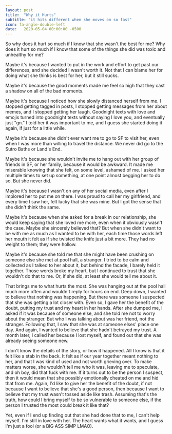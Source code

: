 ```yaml
---
layout: post
title:  "Why it Hurts"
subtitle: "it hits different when she moves on so fast"
icon: fa-angle-double-left
date:   2020-05-04 00:00:00 -0500
---
```


So why does it hurt so much if I know that she wasn't the best for me? Why does it hurt so much if I know that some of the things she did was toxic and unhealthy for me?

Maybe it's because I wanted to put in the work and effort to get past our differences, and she decided I wasn't worth it. Not that I can blame her for doing what she thinks is best for her, but it still sucks.

Maybe it's because the good moments made me feel so high that they cast a shadow on all of the bad moments.

Maybe it's because I noticed how she slowly distanced herself from me. I stopped getting tagged in posts, I stopped getting messages from her about memes, and I stopped getting her laugh. Goodnight texts with love and emojis turned into goodnight texts without saying I love you, and eventually just "gn." I told her it was important to me, and I guess she started doing it again, if just for a little while.

Maybe it's because she didn't ever want me to go to SF to visit her, even when I was more than willing to travel the distance. We never did go to the Sutro Baths or Land's End.

Maybe it's because she wouldn't invite me to hang out with her group of friends in SF, or her family, because it would be awkward. It made me miserable knowing that she felt, on some level, ashamed of me. I asked her multiple times to set up something, at one point almost begging her to do so. But she never did.

Maybe it's because I wasn't on any of her social media, even after I implored her to put me on there. I was proud to call her my girlfriend, and every time I saw her, felt lucky that she was mine. But I got the sense that she didn't think the same.

Maybe it's because when she asked for a break in our relationship, she would keep saying that she loved me more, even when it obviously wasn't the case. Maybe she sincerely believed that? But when she didn't want to be with me as much as I wanted to be with her, each time those words left her mouth it felt as if she twisted the knife just a bit more. They had no weight to them; they were hollow.

Maybe it's because she told me that she might have been crushing on someone else she met at pool hall, a stranger. I tried to be calm and collected as I talked to her about it, but behind the facade, I barely held it together. Those words broke my heart, but I continued to trust that she wouldn't do that to me. Or, if she did, at least she would tell me about it.

That brings me to what hurts the most. She was hanging out at the pool hall much more often and wouldn't reply for hours on end. Deep down, I wanted to believe that nothing was happening. But there was someone I suspected that she was getting a lot closer with. Even so, I gave her the benefit of the doubt, putting my trust and my heart in her hands. After she dumped me, I asked if it was because of someone else, and she told me not to worry about the stranger. But who I was talking about was her friend, not the stranger. Following that, I saw that she was at someone elses' place one day. And again, I wanted to believe that she hadn't betrayed my trust. A month later, I called her because I lost myself, and found out that she was already seeing someone new.

I don't know the details of the story, or how it happened. All I know is that it felt like a stab in the back. It felt as if our year together meant nothing to her, and that I was kind of used and not worth grieving over. To make matters worse, she wouldn't tell me who it was, leaving me to speculate, and oh boy, did that fuck with me. If it turns out to be the person I suspect, then it would mean that she possibly emotionally cheated on me and hid that from me. Again, I'd like to give her the benefit of the doubt, if not because I want to believe that she's a good person, then because I want to believe that my trust wasn't tossed aside like trash. Assuming that's the truth, how could I bring myself to be so vulnerable to someone else, if the person I trusted the most could break it like that?

Yet, even if I end up finding out that she had done that to me, I can't help myself. I'm still in love with her. The heart wants what it wants, and I guess I'm just a fool (or a BIG ASS SIMP LMAO).
